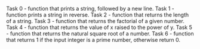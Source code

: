 Task 0 - function that prints a string, followed by a new line.
Task 1 - function prints a string in reverse.
Task 2 - function that returns the length of a string.
Task 3 - function that returns the factorial of a given number.
Task 4 - function that returns the value of x raised to the power of y.
Task 5 - function  that returns the natural square root of a number.
Task 6 - function that returns 1 if the input integer is a prime number, otherwise return 0.
